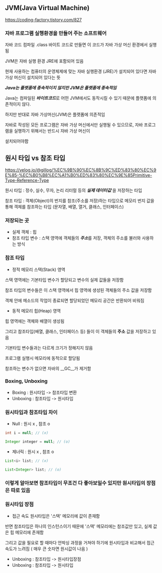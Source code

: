 ## JVM(Java Virtual Machine)
https://coding-factory.tistory.com/827

### 자바 프로그램 실행환경을 만들어 주는 소프트웨어

자바 코드 컴파일 .class 바이트 코드로 만들면 이 코드가 자바 가상 머신 환경에서 실행됨

JVM은 자바 실행 환경 JRE에 포함되어 있음

현재 사용하는 컴퓨터의 운영체제에 맞는 자바 실행환경 (JRE)가 설치되어 있다면 자바 가상 머신이 설치되어 있다는 뜻

***Java는 플랫폼에 종속적이지 않지만 JVM은 플랫폼에 종속적임***

Java는 컴파일된 ***바이트코드***로 어떤 JVM에서도 동작시킬 수 있기 때문에 플랫폼에 의존적이지 않다.

하지만 반대로 자바 가상머신(JVM)은 플랫폼에 의존적임

자바로 작성된 모든 프로그램은 자바 가상 머신에서만 실행될 수 있으므로, 자바 프로그램을 실행하기 위해서는 반드시 자바 가상 머신이

설치되어야함

## 원시 타입 vs 참조 타입
https://velog.io/@gillog/%EC%9B%90%EC%8B%9C%ED%83%80%EC%9E%85-%EC%B0%B8%EC%A1%B0%ED%83%80%EC%9E%85Primitive-Type-Reference-Type

원시 타입 : 정수, 실수, 무자, 논리 리터럴 등의 ***실제 데이터값*** 을 저장하는 타입

참조 타입 : 객체(Object)의 번지를 참조(주소를 저장)하는 타입으로 메모리 번지 값을 통해 객체를 참조하는 타입 (문자열, 배열, 열거, 클래스, 인터페이스)

### 저장되는 곳
- 실제 객체 : 힙
- 참조 타입 변수 : 스택 영역에 객체들의 ***주소***를 저장, 객체의 주소를 불러와 사용하는 방식

### 참조 타입

- 정적 메모리 스택(Stack) 영역

스택 영역에는 기본타입 변수가 할당되고 변수의 실제 값들을 저장함

참조 타입의 변수들은 이 스택 영역에서 힙 영역에 생성된 객체들의 주소 값을 저장함

객체 안에 메소드의 작업이 종료되면 할당되었던 메모리 공간은 반환되어 비워짐

- 동적 메모리 힙(Heap) 영역

힙 영역에는 객체와 배열이 생성됨

그리고 참조타입(배열, 클래스, 인터페이스 등) 들이 이 객체들의 __주소__ 값을 저장하고 있음

기본타입 변수들과는 다르게 크기가 정해지지 않음

프로그램 실행시 메모리에 동적으로 할당됨

참조하는 변수가 없으면 자바의 __GC__가 제거함

### Boxing, Unboxing
- Boxing : 원시타입 -> 참조타입 변환
- Unboxing : 참조타입 -> 원시타입

### 원시타입과 참조타입 차이

- Null : 원시 x , 참조 o
~~~java
int i = null; // (x)

Integer integer = null; // (o)
~~~
- 제너릭 : 원시 x , 참조 o
~~~java
List<i> list; // (x)

List<Integer> list; // (o)
~~~

### 이렇게 알아보면 참조타입이 무조건 다 좋아보일수 있지만 원시타입의 장점은 따로 있음

### 원시타입 장점

- 접근 속도
원시타입은 '스택' 메모리에 값이 존재함

반면 참조타입은 하나의 인스턴스이기 때문에 '스택' 메모리에는 참조값만 있고, 실제 값은 힙 메모리에 존재함

그리고 값을 필요로 할 때마다 언박싱 과정을 거쳐야 하기에 원시타입과 비교해서 접근 속도가 느려짐 ( 매우 큰 숫자면 원시값이 나음 )









- Unboxing : 참조타입 -> 원시타입장점
- Unboxing : 참조타입 -> 원시타입
